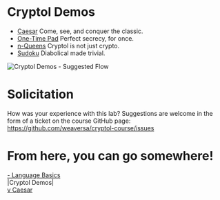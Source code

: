 # Cryptol Demos

* [Caesar](Caesar.md)
  Come, see, and conquer the classic.
* [One-Time Pad](OneTimePad.md)
  Perfect secrecy, for once.
* [n-Queens](NQueens.md)
  Cryptol is not just crypto.
* [Sudoku](Sudoku.md)
  Diabolical made trivial.

<img class="center" src="https://raw.githubusercontent.com/weaversa/cryptol-course/L4y3rc4k3/misc/CryptolDemos.gv.svg" alt="Cryptol Demos - Suggested Flow">

# Solicitation

How was your experience with this lab? Suggestions are welcome in the
form of a ticket on the course GitHub page:
https://github.com/weaversa/cryptol-course/issues

# From here, you can go somewhere!

[- Language Basics](/labs/Language/Basics.md) \
|Cryptol Demos| \
[v Caesar](/labs/Demos/Cryptol/Caesar.md)
